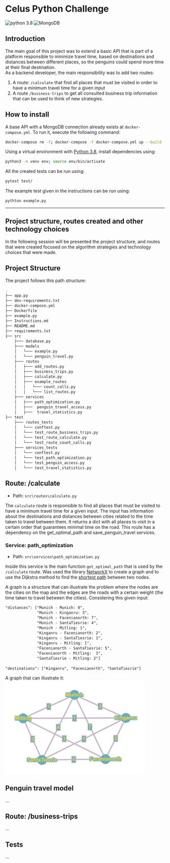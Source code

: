# Celus Python Challenge
![python 3.8 ][python_version]
![MongoDB][mongo_version]

[python_version]: https://img.shields.io/badge/python-3670A0?style=for-the-badge&logo=python&logoColor=white
[mongo_version]: https://img.shields.io/badge/MongoDB-%234ea94b.svg?style=for-the-badge&logo=mongodb&logoColor=white

## Introduction
The main goal of this project was to extend a basic API that is part of a platform responsible to minimize travel time, based on destinations and distances between different places, so the penguins could spend more time at their final destination.  
As a backend developer, the main responsibility was to add two routes: 
1. A route: `/calculate` that find all places that must be visited in order to have a minimum travel time for a given input 
2. A route `/business-trips` to get all consulted business trip information that can be used to think of new strategies. 


## How to install
A base API with a MongoDB connection already exists at `docker-compose.yml`. 
To run it, execute the following command:
```sh
docker-compose rm -f; docker-compose -f docker-compose.yml up --build --force-recreate
```

Using a virtual environment with [Python 3.8](https://www.python.org/downloads/release/python-380/), install dependencies using:
```sh
python3 -m venv env; source env/bin/activate
```

All the created tests can be run using:
```sh
pytest test/
```

The example test given in the instructions can be run using:
```sh
pythton example.py
```
---
## Project structure, routes created and other technology choices
In the following session will be presented the project structure, and routes that were created focused on the algorithm strategies and technology choices that were made. 

## Project Structure
The project follows this path structure: 
```
.
├── app.py
├── dev-requirements.txt 
├── docker-compose.yml
├── Dockerfile
├── example.py
├── Instructions.md
├── README.md
├── requirements.txt
├── src
    ├─── database.py
    ├─── models                
    │   └─── example.py
    │   └─── penguin_travel.py
    ├─── routes
    │   ├─── add_routes.py
    │   ├─── business_trips.py
    │   ├─── calculate.py
    │   ├─── example_routes
    │   │   └─── count_calls.py
    │   │   └─── list_routes.py
    ├─── services
    │   ├─── path_optimization.py 
    │   ├───  penguin_travel_access.py
    │   ├───  travel_statistics.py
├── test
    ├─── routes_tests
    │   └─── conftest.py
    │   └─── test_route_business_trips.py
    │   └─── test_route_calculate.py
    │   └─── test_route_count_calls.py
    ├─── services_tests
    │   └─── conftest.py
    │   └─── test_path_optimization.py
    │   └─── test_penguin_access.py
    │   └─── test_travel_statistics.py
```

## Route: /calculate
* Path: `src\routes\calculate.py`

The `calculate` route is responsible to find all places that must be visited to have a minimum travel time for a given input. The input has information about the destinations and distances between cities related to the time taken to travel between them. It returns a dict with all places to visit in a certain order that guarantees minimal time on the road. 
This route has a dependency on the get_optimal_path and save_penguin_travel services. 

### Service: path_optimization
* Path: `src\services\path_optimization.py`

Inside this service is the main function `get_optimal_path` that is used by the `/calculate` route. 
Was used the library [NetworkX](https://networkx.org/) to create a graph and to use the Dijkstra method to find the [shortest path](https://networkx.org/documentation/stable/reference/algorithms/shortest_paths.html) between two nodes. 

A graph is a structure that can illustrate the problem where the nodes are the cities on the map and the edges are the roads with a certain weight (the time taken to travel between the cities). Considering this given input:
```
"distances": ["Munich - Munich: 0",
              "Munich - Kinganru: 3",
              "Munich - Facenianorth: 7",
              "Munich - SantaTiesrie: 4",
              "Munich - Mitling: 1",
              "Kinganru - Facenianorth: 2",
              "Kinganru - SantaTiesrie: 1",
              "Kinganru - Mitling: 1",
              "Facenianorth - SantaTiesrie: 5",
              "Facenianorth - Mitling:  3",
              "SantaTiesrie - Mitling: 2"]

"destinations": ["Kinganru", "Facenianorth", "SantaTiesrie"]
```
A graph that can illustrate it: 
![graph](images\graph.png)










## Penguin travel model
...

## Route: /business-trips
...

## Tests 
...